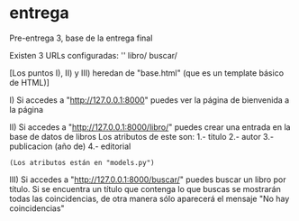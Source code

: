 # entrega
Pre-entrega 3, base de la entrega final

Existen 3 URLs configuradas:
    ''
    libro/
    buscar/

[Los puntos I), II) y III) heredan de "base.html" (que es un template básico de HTML)]

I) Si accedes a "http://127.0.0.1:8000" puedes ver la página de bienvenida a la página

II) Si accedes a "http://127.0.0.1:8000/libro/" puedes crear una entrada en la base de datos de libros
    Los atributos de este son:
    1.- titulo
    2.- autor
    3.- publicacion (año de)
    4.- editorial
    
    (Los atributos están en "models.py")

III) Si accedes a "http://127.0.0.1:8000/buscar/" puedes buscar un libro por título.
        Si se encuentra un título que contenga lo que buscas se mostrarán todas las coincidencias,
        de otra manera sólo aparecerá el mensaje "No hay coincidencias"
